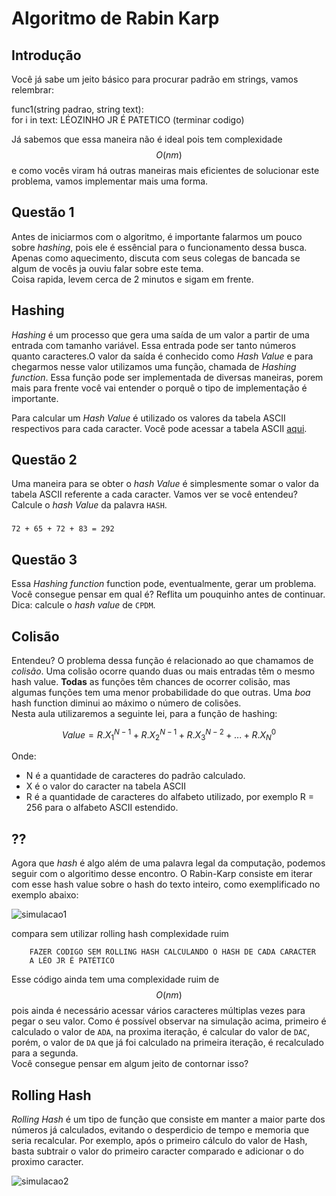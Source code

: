 # Algoritmo de Rabin Karp

## Introdução

Você já sabe um jeito básico para procurar padrão em strings, vamos relembrar:

func1(string padrao, string text):  
 for i in text:
LÉOZINHO JR É PATETICO
(terminar codigo)

Já sabemos que essa maneira não é ideal pois tem complexidade $$O(nm)$$ e como vocês viram há outras maneiras mais eficientes de solucionar este problema, vamos implementar mais uma forma.  

## Questão 1

Antes de iniciarmos com o algoritmo, é importante falarmos um pouco sobre _hashing_, pois ele é essêncial para o funcionamento dessa busca. Apenas como aquecimento, discuta com seus colegas de bancada se algum de vocês ja ouviu falar sobre este tema.  
Coisa rapida, levem cerca de 2 minutos e sigam em frente.

###

## Hashing

_Hashing_ é um processo que gera uma saída de um valor a partir de uma entrada com tamanho variável. Essa entrada pode ser tanto números quanto caracteres.O valor da saída é conhecido como _Hash Value_ e para chegarmos nesse valor utilizamos uma função, chamada de _Hashing function_. Essa função pode ser implementada de diversas maneiras, porem mais para frente você vai entender o porquê o tipo de implementação é importante.

Para calcular um _Hash Value_ é utilizado os valores da tabela ASCII respectivos para cada caracter. Você pode acessar a tabela ASCII [aqui](https://www.insper.edu.br/).

## Questão 2

Uma maneira para se obter o _hash Value_ é simplesmente somar o valor da tabela ASCII referente a cada caracter. Vamos ver se você entendeu? Calcule o _hash Value_ da palavra `HASH`.

###

    72 + 65 + 72 + 83 = 292

## Questão 3

Essa _Hashing function_ function pode, eventualmente, gerar um problema. Você consegue pensar em qual é? Reflita um pouquinho antes de continuar.  
Dica: calcule o _hash value_ de `CPDM`.

###

## Colisão

Entendeu? O problema dessa função é relacionado ao que chamamos de _colisão_. Uma colisão ocorre quando duas ou mais entradas têm o mesmo hash value. **Todas** as funções têm chances de ocorrer colisão, mas algumas funções tem uma menor probabilidade do que outras. Uma _boa_ hash function diminui ao máximo o número de colisões.  
Nesta aula utilizaremos a seguinte lei, para a função de hashing:

$$Value = R.X_1^{N-1} + R.X_2^{N-1} + R.X_3^{N-2} + ...  + R.X_N^0$$

Onde:

- N é a quantidade de caracteres do padrão calculado.
- X é o valor do caracter na tabela ASCII
- R é a quantidade de caracteres do alfabeto utilizado, por exemplo R = 256 para o alfabeto ASCII estendido.

## ??

Agora que _hash_ é algo além de uma palavra legal da computação, podemos seguir com o algoritimo desse encontro. O Rabin-Karp consiste em iterar com esse hash value sobre o hash do texto inteiro, como exemplificado no exemplo abaixo:

![simulacao1](simulacao1.gif)

compara sem utilizar rolling hash
complexidade ruim

        FAZER CODIGO SEM ROLLING HASH CALCULANDO O HASH DE CADA CARACTER
        A LÉO JR É PATÉTICO

Esse código ainda tem uma complexidade ruim de $$O(nm)$$ pois ainda é necessário acessar vários caracteres múltiplas vezes para pegar o seu valor. Como é possível observar na simulação acima, primeiro é calculado o valor de `ADA`, na proxima iteração, é calcular do valor de `DAC`, porém, o valor de `DA` que já foi calculado na primeira iteração, é recalculado para a segunda.  
Você consegue pensar em algum jeito de contornar isso?

###

## Rolling Hash

_Rolling Hash_ é um tipo de função que consiste em manter a maior parte dos números já calculados, evitando o desperdicio de tempo e memoria que seria recalcular. Por exemplo, após o primeiro cálculo do valor de Hash, basta subtrair o valor do primeiro caracter comparado e adicionar o do proximo caracter.

![simulacao2](simulacao2.gif)
